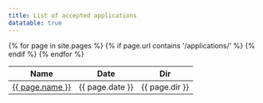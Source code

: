 ```yaml
---
title: List of accepted applications
datatable: true
---
```


<table class="display">
  <thead>
    <tr>
      <th scope="col">Name</th>
      <th scope="col">Date</th>
      <th scope="col">Dir</th>
    </tr>
  </thead>
  <tbody>
    {% for page in site.pages %}
      {% if page.url contains '/applications/' %}  
        <tr>
          <td> <a href="{{ page.url }}">{{ page.name }}</a></td>
          <td> {{ page.date }} </td>
          <td> {{ page.dir }} </td>
        </tr>
      {% endif %}
    {% endfor %}
  </tbody>
</table>

<script type="text/javascript" charset="utf8" src="../src/jquery-3.6.0.min.js"></script>
<script type="text/javascript" charset="utf8" src="https://cdn.datatables.net/1.12.1/js/jquery.dataTables.js"></script>
<script>
$(document).ready(function(){

    $('table.display').DataTable( {
        paging: true,
        stateSave: true,
        searching: true
    }
        );
});
</script>